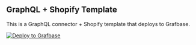 ## GraphQL + Shopify Template

This is a GraphQL connector + Shopify template that deploys to Grafbase.

[![Deploy to Grafbase](https://grafbase.com/button)](https://grafbase.com/new/configure?template=Shopify&source=https%3A%2F%2Fgithub.com%2Fgrafbase%2Fgrafbase%2Ftree%2Fmain%2Ftemplates%2Fgraphql-shopify)
